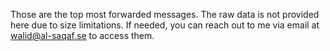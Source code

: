 Those are the top most forwarded messages. 
The raw data is not provided here due to size limitations. If needed, you can reach out to me via email at walid@al-saqaf.se to access them.
